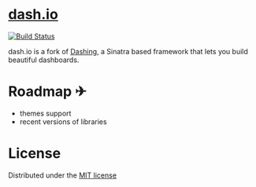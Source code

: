 # [dash.io](http://shopify.github.com/dashing)
[![Build Status](https://travis-ci.org/neonowy/dash.io.svg?branch=master)](https://travis-ci.org/neonowy/dash.io)

dash.io is a fork of [Dashing](http://shopify.github.com/dashing), a Sinatra based framework that lets you build beautiful dashboards.

# Roadmap ✈
- themes support
- recent versions of libraries

# License
Distributed under the [MIT license](MIT-LICENSE)
